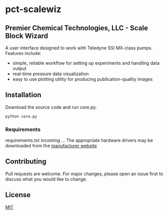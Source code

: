 # pct-scalewiz
## Premier Chemical Technologies, LLC  - Scale Block Wizard
A user interface designed to work with Teledyne SSI MX-class pumps.
Features include:
  * simple, reliable workflow for setting up experiments and handling data output
  * real-time pressure data visualization
  * easy to use plotting utility for producing publication-quality images

## Installation
Download the source code and run core.py.

```bash
python core.py
```
### Requirements
requirements.txt incoming ...
The appropriate hardware drivers may be downloaded from the [manufacturer website](https://ssihplc.com/manuals/#driver-downloads)


## Contributing
Pull requests are welcome. For major changes, please open an issue first to discuss what you would like to change.


## License
[MIT](https://choosealicense.com/licenses/mit/)
